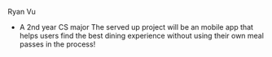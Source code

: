 Ryan Vu
- A 2nd year CS major
The served up project will be an mobile app that helps users find the best dining experience without using their own meal passes in the process!

